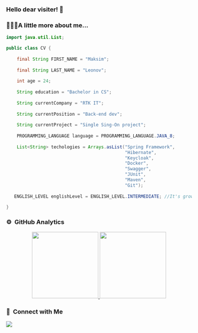 ### Hello dear visiter! 👋

### 👨🏼‍💻A little more about me... 
```java
import java.util.List;

public class CV {
    
    final String FIRST_NAME = "Maksim";
    
    final String LAST_NAME = "Leonov";
    
    int age = 24;
    
    String education = "Bachelor in CS";
    
    String currentCompany = "RTK IT";
    
    String currentPosition = "Back-end dev";
    
    String currentProject = "Single Sing-On project";
    
    PROGRAMMING_LANGUAGE language = PROGRAMMING_LANGUAGE.JAVA_8;
    
    List<String> techologies = Arrays.asList("Spring Framework",
                                             "Hibernate", 
                                             "Keycloak", 
                                             "Docker", 
                                             "Swagger", 
                                             "JUnit",
                                             "Maven",
                                             "Git");
                                             
   ENGLISH_LEVEL englishLevel = ENGLISH_LEVEL.INTERMEDIATE; //It's growing every day  =)                              

}
```
### ⚙️ &nbsp;GitHub Analytics
<p align="center">
<a href="https://github.com/maqfromspace">
  <img height="180em" src="https://github-readme-stats-eight-theta.vercel.app/api?username=maqfromspace&show_icons=true&theme=algolia&include_all_commits=true&count_private=true"/>
  <img height="180em" src="https://github-readme-stats-eight-theta.vercel.app/api/top-langs/?username=maqfromspace&layout=compact&langs_count=8&theme=algolia"/>
</a>
</p>


### 📨 &nbsp;Connect with Me

<p align="left">
<a href="mailto:maqfromspace@gmail.com"><img src="https://img.shields.io/badge/maqfromspace@gmail.com-D14836?style=flat&logo=Gmail&logoColor=white"/></a>
</p>
